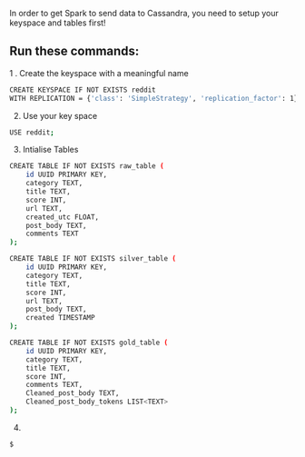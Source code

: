 In order to get Spark to send data to Cassandra, you need to setup your keyspace and tables first! 
## Run these commands:
1 . Create the keyspace with a meaningful name
```bash
CREATE KEYSPACE IF NOT EXISTS reddit
WITH REPLICATION = {'class': 'SimpleStrategy', 'replication_factor': 1};
```
2. Use your key space
```bash
USE reddit;
```
3. Intialise Tables
```bash
CREATE TABLE IF NOT EXISTS raw_table (
    id UUID PRIMARY KEY,
    category TEXT,
    title TEXT,
    score INT,
    url TEXT,
    created_utc FLOAT,
    post_body TEXT,
    comments TEXT
);

CREATE TABLE IF NOT EXISTS silver_table (
    id UUID PRIMARY KEY,
    category TEXT,
    title TEXT,
    score INT,
    url TEXT,
    post_body TEXT,
    created TIMESTAMP
);

CREATE TABLE IF NOT EXISTS gold_table (
    id UUID PRIMARY KEY,
    category TEXT,
    title TEXT,
    score INT,
    comments TEXT,
    Cleaned_post_body TEXT,
    Cleaned_post_body_tokens LIST<TEXT>
);
```
4.  
```bash
$ 
```